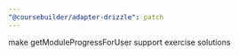 ```yaml
---
"@coursebuilder/adapter-drizzle": patch
---
```


make getModuleProgressForUser support exercise solutions
